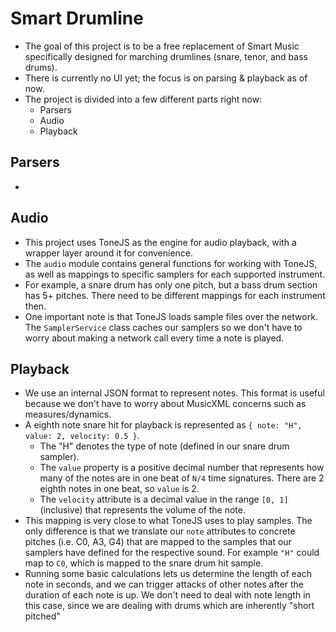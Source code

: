 # Smart Drumline

- The goal of this project is to be a free replacement of Smart Music
  specifically designed for marching drumlines (snare, tenor, and bass drums).
- There is currently no UI yet; the focus is on parsing & playback as of now.
- The project is divided into a few different parts right now:
  - Parsers
  - Audio
  - Playback

## Parsers

-

## Audio

- This project uses ToneJS as the engine for audio playback, with a wrapper layer around it for convenience.
- The `audio` module contains general functions for working with ToneJS, as well as mappings to specific samplers for each supported instrument.
- For example, a snare drum has only one pitch, but a bass drum section has 5+ pitches. There need to be different mappings for each instrument then.
- One important note is that ToneJS loads sample files over the network. The `SamplerService` class caches our samplers so we don't have to worry about making a network call every time a note is played.

## Playback

- We use an internal JSON format to represent notes. This format is useful because we don't have to worry about MusicXML concerns such as measures/dynamics.
- A eighth note snare hit for playback is represented as `{ note: "H", value: 2, velocity: 0.5 }`.
  - The "H" denotes the type of note (defined in our snare drum sampler).
  - The `value` property is a positive decimal number that represents how many of the notes are in one beat of `N/4` time signatures. There are 2 eighth notes in one beat, so `value` is 2.
  - The `velocity` attribute is a decimal value in the range `[0, 1]` (inclusive) that represents the volume of the note.
- This mapping is very close to what ToneJS uses to play samples. The only difference is that we translate our `note` attributes to concrete pitches (i.e. C0, A3, G4) that are mapped to the samples that our samplers have defined for the respective sound. For example `"H"` could map to `C0`, which is mapped to the snare drum hit sample.
- Running some basic calculations lets us determine the length of each note in seconds, and we can trigger attacks of other notes after the duration of each note is up. We don't need to deal with note length in this case, since we are dealing with drums which are inherently "short pitched"

